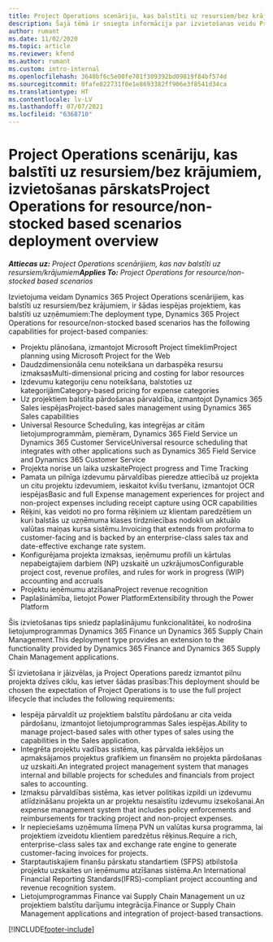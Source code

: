 ```yaml
---
title: Project Operations scenāriju, kas balstīti uz resursiem/bez krājumiem, izvietošanas pārskats
description: Šajā tēmā ir sniegta informācija par izvietošanas veidu Project Operations scenārijiem, kas balstīti uz resursiem/bez krājumiem.
author: rumant
ms.date: 11/02/2020
ms.topic: article
ms.reviewer: kfend
ms.author: rumant
ms.custom: intro-internal
ms.openlocfilehash: 3648bf6c5e00fe701f309392bd09819f84bf574d
ms.sourcegitcommit: 0fafe022731f0e1e8693382ff906e3f8541d34ca
ms.translationtype: HT
ms.contentlocale: lv-LV
ms.lasthandoff: 07/07/2021
ms.locfileid: "6368710"
---
```

# <a name="project-operations-for-resourcenon-stocked-based-scenarios-deployment-overview"></a><span data-ttu-id="93841-103">Project Operations scenāriju, kas balstīti uz resursiem/bez krājumiem, izvietošanas pārskats</span><span class="sxs-lookup"><span data-stu-id="93841-103">Project Operations for resource/non-stocked based scenarios deployment overview</span></span>

<span data-ttu-id="93841-104">_**Attiecas uz:** Project Operations scenārijiem, kas nav balstīti uz resursiem/krājumiem_</span><span class="sxs-lookup"><span data-stu-id="93841-104">_**Applies To:** Project Operations for resource/non-stocked based scenarios_</span></span>

<span data-ttu-id="93841-105">Izvietojuma veidam Dynamics 365 Project Operations scenārijiem, kas balstīti uz resursiem/bez krājumiem, ir šādas iespējas projektiem, kas balstīti uz uzņēmumiem:</span><span class="sxs-lookup"><span data-stu-id="93841-105">The deployment type, Dynamics 365 Project Operations for resource/non-stocked based scenarios has the following capabilities for project-based companies:</span></span>

- <span data-ttu-id="93841-106">Projektu plānošana, izmantojot Microsoft Project tīmeklim</span><span class="sxs-lookup"><span data-stu-id="93841-106">Project planning using Microsoft Project for the Web</span></span>
- <span data-ttu-id="93841-107">Daudzdimensionāla cenu noteikšana un darbaspēka resursu izmaksas</span><span class="sxs-lookup"><span data-stu-id="93841-107">Multi-dimensional pricing and costing for labor resources</span></span>
- <span data-ttu-id="93841-108">Izdevumu kategoriju cenu noteikšana, balstoties uz kategorijām</span><span class="sxs-lookup"><span data-stu-id="93841-108">Category-based pricing for expense categories</span></span>
- <span data-ttu-id="93841-109">Uz projektiem balstīta pārdošanas pārvaldība, izmantojot Dynamics 365 Sales iespējas</span><span class="sxs-lookup"><span data-stu-id="93841-109">Project-based sales management using Dynamics 365 Sales capabilities</span></span>
- <span data-ttu-id="93841-110">Universal Resource Scheduling, kas integrējas ar citām lietojumprogrammām, piemēram, Dynamics 365 Field Service un Dynamics 365 Customer Service</span><span class="sxs-lookup"><span data-stu-id="93841-110">Universal resource scheduling that integrates with other applications such as Dynamics 365 Field Service and Dynamics 365 Customer Service</span></span>
- <span data-ttu-id="93841-111">Projekta norise un laika uzskaite</span><span class="sxs-lookup"><span data-stu-id="93841-111">Project progress and Time Tracking</span></span>
- <span data-ttu-id="93841-112">Pamata un pilnīga izdevumu pārvaldības pieredze attiecībā uz projekta un citu projektu izdevumiem, ieskaitot kvīšu tveršanu, izmantojot OCR iespējas</span><span class="sxs-lookup"><span data-stu-id="93841-112">Basic and full Expense management experiences for project and non-project expenses including receipt capture using OCR capabilities</span></span>
- <span data-ttu-id="93841-113">Rēķini, kas veidoti no pro forma rēķiniem uz klientam paredzētiem un kuri balstās uz uzņēmuma klases tirdzniecības nodokli un aktuālo valūtas maiņas kursa sistēmu.</span><span class="sxs-lookup"><span data-stu-id="93841-113">Invoicing that extends from proforma to customer-facing and is backed by an enterprise-class sales tax and date-effective exchange rate system.</span></span>
- <span data-ttu-id="93841-114">Konfigurējama projekta izmaksas, ieņēmumu profili un kārtulas nepabeigtajiem darbiem (NP) uzskaitē un uzkrājumos</span><span class="sxs-lookup"><span data-stu-id="93841-114">Configurable project cost, revenue profiles, and rules for work in progress (WIP) accounting and accruals</span></span>
- <span data-ttu-id="93841-115">Projektu ieņēmumu atzīšana</span><span class="sxs-lookup"><span data-stu-id="93841-115">Project revenue recognition</span></span>
- <span data-ttu-id="93841-116">Paplašināmība, lietojot Power Platform</span><span class="sxs-lookup"><span data-stu-id="93841-116">Extensibility through the Power Platform</span></span>

<span data-ttu-id="93841-117">Šis izvietošanas tips sniedz paplašinājumu funkcionalitātei, ko nodrošina lietojumprogrammas Dynamics 365 Finance un Dynamics 365 Supply Chain Management.</span><span class="sxs-lookup"><span data-stu-id="93841-117">This deployment type provides an extension to the functionality provided by Dynamics 365 Finance and Dynamics 365 Supply Chain Management applications.</span></span>

<span data-ttu-id="93841-118">Šī izvietošana ir jāizvēlas, ja Project Operations paredz izmantot pilnu projekta dzīves ciklu, kas ietver šādas prasības:</span><span class="sxs-lookup"><span data-stu-id="93841-118">This deployment should be chosen the expectation of Project Operations is to use the full project lifecycle that includes the following requirements:</span></span>

- <span data-ttu-id="93841-119">Iespēja pārvaldīt uz projektiem balstītu pārdošanu ar cita veida pārdošanu, izmantojot lietojumprogrammas Sales iespējas.</span><span class="sxs-lookup"><span data-stu-id="93841-119">Ability to manage project-based sales with other types of sales using the capabilities in the Sales application.</span></span>
- <span data-ttu-id="93841-120">Integrēta projektu vadības sistēma, kas pārvalda iekšējos un apmaksājamos projektus grafikiem un finansēm no projekta pārdošanas uz uzskaiti.</span><span class="sxs-lookup"><span data-stu-id="93841-120">An integrated project management system that manages internal and billable projects for schedules and financials from project sales to accounting.</span></span>
- <span data-ttu-id="93841-121">Izmaksu pārvaldības sistēma, kas ietver politikas izpildi un izdevumu atlīdzināšanu projekta un ar projektu nesaistītu izdevumu izsekošanai.</span><span class="sxs-lookup"><span data-stu-id="93841-121">An expense management system that includes policy enforcements and reimbursements for tracking project and non-project expenses.</span></span>
- <span data-ttu-id="93841-122">Ir nepieciešams uzņēmuma līmeņa PVN un valūtas kursa programma, lai projektiem izveidotu klientiem paredzētus rēķinus.</span><span class="sxs-lookup"><span data-stu-id="93841-122">Require a rich, enterprise-class sales tax and exchange rate engine to generate customer-facing invoices for projects.</span></span>
- <span data-ttu-id="93841-123">Starptautiskajiem finanšu pārskatu standartiem (SFPS) atbilstoša projektu uzskaites un ieņēmumu atzīšanas sistēma.</span><span class="sxs-lookup"><span data-stu-id="93841-123">An International Financial Reporting Standards(IFRS)-compliant project accounting and revenue recognition system.</span></span>
- <span data-ttu-id="93841-124">Lietojumprogrammas Finance vai Supply Chain Management un uz projektiem balstītu darījumu integrācija.</span><span class="sxs-lookup"><span data-stu-id="93841-124">Finance or Supply Chain Management applications and integration of project-based transactions.</span></span>


[!INCLUDE[footer-include](../includes/footer-banner.md)]